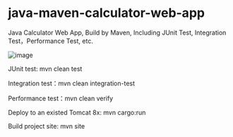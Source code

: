 # java-maven-calculator-web-app
Java Calculator Web App, Build by Maven, Including JUnit Test, Integration Test，Performance Test, etc.

![image](https://github.com/maping/java-maven-calculator-web-app/raw/master/realworld-pipeline-flow.png)

JUnit test: mvn clean test

Integration test：mvn clean integration-test

Performance test：mvn clean verify

Deploy to an existed Tomcat 8x: mvn cargo:run

Build project site: mvn site
